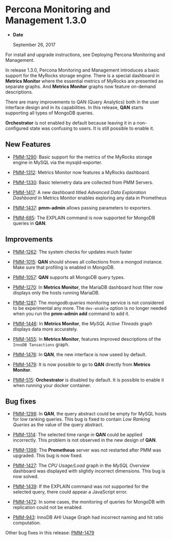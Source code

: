# Percona Monitoring and Management 1.3.0


* **Date**

    September 26, 2017


For install and upgrade instructions, see Deploying Percona Monitoring and Management.

In release 1.3.0, Percona Monitoring and Management introduces
a basic support for the MyRocks storage engine. There is a special
dashboard in **Metrics Monitor** where the essential metrics of
MyRocks are presented as separate graphs. And **Metrics
Monitor** graphs now feature on-demand descriptions.

There are many improvements to QAN (Query Analytics) both in the user interface
design and in its capabilities. In this release, **QAN** starts
supporting all types of MongoDB queries.

**Orchestrator** is not enabled by default because leaving it in a
non-configured state was confusing to users. It is still possible to
enable it.

## New Features


* [PMM-1290](https://jira.percona.com/browse/PMM-1290): Basic support for the metrics of the MyRocks storage engine in MySQL via the mysqld-exporter.


* [PMM-1312](https://jira.percona.com/browse/PMM-1312): Metrics Monitor now features a MyRocks dashboard.


* [PMM-1330](https://jira.percona.com/browse/PMM-1330): Basic telemetry data are collected from PMM Servers.


* [PMM-1417](https://jira.percona.com/browse/PMM-1417): A new dashboard titled *Advanced Data Exploration Dashboard* in Metrics Monitor enables exploring any data in Prometheus


* [PMM-1437](https://jira.percona.com/browse/PMM-1437): **pmm-admin** allows passing parameters to exporters.


* [PMM-685](https://jira.percona.com/browse/PMM-685):  The EXPLAIN command is now supported for MongoDB queries in **QAN**.

## Improvements


* [PMM-1262](https://jira.percona.com/browse/PMM-1262): The system checks for updates much faster


* [PMM-1015](https://jira.percona.com/browse/PMM-1015): **QAN** should shows all collections from a mongod instance. Make sure that profiling is enabled in MongoDB.


* [PMM-1057](https://jira.percona.com/browse/PMM-1057): **QAN** supports all MongoDB query types.


* [PMM-1270](https://jira.percona.com/browse/PMM-1270): In **Metrics Monitor**, the MariaDB dashboard host filter now displays only the hosts running MariaDB.


* [PMM-1287](https://jira.percona.com/browse/PMM-1287): The *mongodb:queries* monitoring service is not considered to be experimental any more.
The `dev-enable` option is no longer needed when you run the **pmm-admin add** command to add it.


* [PMM-1446](https://jira.percona.com/browse/PMM-1446): In **Metrics Monitor**, the *MySQL Active Threads* graph displays data more accurately.


* [PMM-1455](https://jira.percona.com/browse/PMM-1455): In **Metrics Monitor**, features improved descriptions of the `InnoDB Tansactions` graph.


* [PMM-1476](https://jira.percona.com/browse/PMM-1476): In **QAN**, the new interface is now useed by default.


* [PMM-1479](https://jira.percona.com/browse/PMM-1479): It is now possible to go to **QAN** directly from **Metrics Monitor**.


* [PMM-515](https://jira.percona.com/browse/PMM-515): **Orchestrator** is disabled by default. It is possible to enable it when running your docker container.

## Bug fixes


* [PMM-1298](https://jira.percona.com/browse/PMM-1298): In **QAN**, the query abstract could be empty for MySQL hosts for low ranking queries. This bug is fixed to contain *Low Ranking Queries* as the value of the query abstract.


* [PMM-1314](https://jira.percona.com/browse/PMM-1314): The selected time range in **QAN** could be applied incorrectly.
This problem is not observed in the new design of **QAN**.


* [PMM-1398](https://jira.percona.com/browse/PMM-1398): The **Prometheus** server was not restarted after PMM was upgraded. This bug is now fixed.


* [PMM-1427](https://jira.percona.com/browse/PMM-1427): The *CPU Usage/Load* graph in the *MySQL Overview* dashboard was displayed with slightly incorrect dimensions. This bug is now solved.


* [PMM-1439](https://jira.percona.com/browse/PMM-1439): If the EXPLAIN command was not supported for the selected query, there could appear a JavaScript error.


* [PMM-1472](https://jira.percona.com/browse/PMM-1472): In some cases, the monitoring of queries for MongoDB with replication could not be enabled.


* [PMM-943](https://jira.percona.com/browse/PMM-943): InnoDB AHI Usage Graph had incorrect naming and hit ratio computation.

Other bug fixes in this release: [PMM-1479](https://jira.percona.com/browse/PMM-1479)
